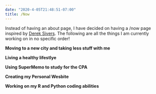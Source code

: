 ```yaml
---
date: "2020-4-05T21:48:51-07:00"
title: /Now
---
```


Instead of having an about page, I have decided on having a /now page inspired by [Derek Sivers](https://nownownow.com/about). The following are all the things I am currently working on in no specific order!

**Moving to a new city and taking less stuff with me**

**Living a healthy lifestlye**

**Using SuperMemo to study for the CPA**

**Creating my Personal Wesbite**

**Working on my R and Python coding abilities**






